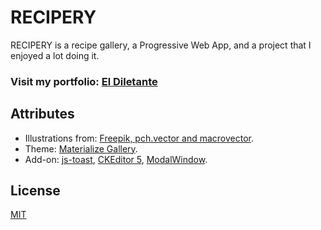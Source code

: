# RECIPERY

RECIPERY is a recipe gallery, a Progressive Web App, and a project that I enjoyed a lot doing it.

### Visit my portfolio: [El Diletante](https://www.eldiletante.com.ar/design.php)

## Attributes 
- Illustrations from:  [Freepik, pch.vector and macrovector](http://www.freepik.com).
- Theme: [Materialize Gallery](https://github.com/materializegallery/materialize-gallery-theme).
- Add-on: [js-toast](https://github.com/mlcheng/js-toast), [CKEditor 5](https://ckeditor.com/ckeditor-5/), [ModalWindow](https://github.com/Razip/ModalWindow).


## License
[MIT](https://choosealicense.com/licenses/mit/)
